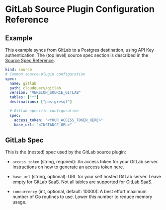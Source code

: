 # GitLab Source Plugin Configuration Reference

## Example

This example syncs from GitLab to a Postgres destination, using API Key authentication. The (top level) source spec section is described in the [Source Spec Reference](/docs/reference/source-spec).

```yaml copy
kind: source
# Common source-plugin configuration
spec:
  name: gitlab
  path: cloudquery/gitlab
  version: "VERSION_SOURCE_GITLAB"
  tables: ["*"]
  destinations: ["postgresql"]

  # Gitlab specific configuration
  spec:
    access_token: "<YOUR_ACCESS_TOKEN_HERE>"
    base_url: "<INSTANCE_URL>"
```

## GitLab Spec

This is the (nested) spec used by the GitLab source plugin:

- `access_token` (string, required):
  An access token for your GitLab server. Instructions on how to generate an access token [here](https://docs.gitlab.com/ee/user/profile/personal_access_tokens.html#create-a-personal-access-token).

- `base_url` (string, optional):
  URL for your self hosted GitLab server. Leave empty for GitLab SaaS. Not all tables are supported for GitLab SaaS.

- `concurrency` (int, optional, default: 10000):
  A best effort maximum number of Go routines to use. Lower this number to reduce memory usage.

